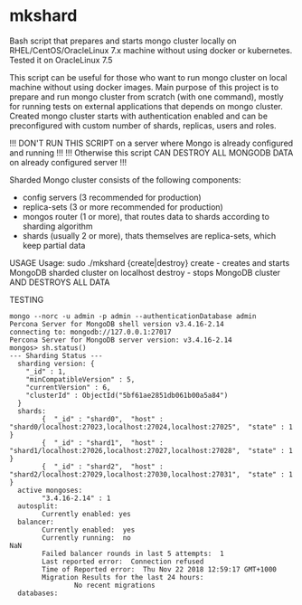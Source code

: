 # mkshard
Bash script that prepares and starts mongo cluster locally on RHEL/CentOS/OracleLinux 7.x machine without using docker or kubernetes. Tested it on OracleLinux 7.5

This script can be useful for those who want to run mongo cluster on local machine without using docker images. Main purpose of this project is to prepare and run mongo cluster from scratch (with one command), mostly for running tests on external applications that depends on mongo cluster. Created mongo cluster starts with authentication enabled and can be preconfigured with custom number of shards, replicas, users and roles. 

!!! DON'T RUN THIS SCRIPT on a server where Mongo is already configured and running !!!
!!! Otherwise this script CAN DESTROY ALL MONGODB DATA on already configured server !!!

Sharded Mongo cluster consists of the following components:
- config servers (3 recommended for production)
- replica-sets (3 or more recommended for production)
- mongos router (1 or more), that routes data to shards according to sharding algorithm
- shards (usually 2 or more), thats themselves are replica-sets, which keep partial data

USAGE
Usage: sudo ./mkshard {create|destroy}
  create  - creates and starts MongoDB sharded cluster on localhost
  destroy - stops MongoDB cluster AND DESTROYS ALL DATA
  
TESTING
```
mongo --norc -u admin -p admin --authenticationDatabase admin
Percona Server for MongoDB shell version v3.4.16-2.14
connecting to: mongodb://127.0.0.1:27017
Percona Server for MongoDB server version: v3.4.16-2.14
mongos> sh.status()
--- Sharding Status --- 
  sharding version: {
  	"_id" : 1,
  	"minCompatibleVersion" : 5,
  	"currentVersion" : 6,
  	"clusterId" : ObjectId("5bf61ae2851db061b00a5a84")
  }
  shards:
        {  "_id" : "shard0",  "host" : "shard0/localhost:27023,localhost:27024,localhost:27025",  "state" : 1 }
        {  "_id" : "shard1",  "host" : "shard1/localhost:27026,localhost:27027,localhost:27028",  "state" : 1 }
        {  "_id" : "shard2",  "host" : "shard2/localhost:27029,localhost:27030,localhost:27031",  "state" : 1 }
  active mongoses:
        "3.4.16-2.14" : 1
  autosplit:
        Currently enabled: yes
  balancer:
        Currently enabled:  yes
        Currently running:  no
NaN
        Failed balancer rounds in last 5 attempts:  1
        Last reported error:  Connection refused
        Time of Reported error:  Thu Nov 22 2018 12:59:17 GMT+1000
        Migration Results for the last 24 hours: 
                No recent migrations
  databases:
```

